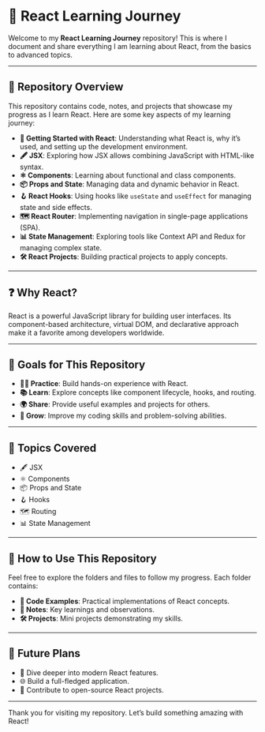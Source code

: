 # 🚀 React Learning Journey

Welcome to my **React Learning Journey** repository! This is where I document and share everything I am learning about React, from the basics to advanced topics.

---

## 📂 Repository Overview

This repository contains code, notes, and projects that showcase my progress as I learn React. Here are some key aspects of my learning journey:

- **🔰 Getting Started with React**: Understanding what React is, why it’s used, and setting up the development environment.
- **🖋️ JSX**: Exploring how JSX allows combining JavaScript with HTML-like syntax.
- **⚛️ Components**: Learning about functional and class components.
- **📦 Props and State**: Managing data and dynamic behavior in React.
- **🪝 React Hooks**: Using hooks like `useState` and `useEffect` for managing state and side effects.
- **🗺️ React Router**: Implementing navigation in single-page applications (SPA).
- **📊 State Management**: Exploring tools like Context API and Redux for managing complex state.
- **🛠️ React Projects**: Building practical projects to apply concepts.

---

## ❓ Why React?

React is a powerful JavaScript library for building user interfaces. Its component-based architecture, virtual DOM, and declarative approach make it a favorite among developers worldwide.

---

## 🎯 Goals for This Repository

- **🧑‍💻 Practice**: Build hands-on experience with React.
- **📚 Learn**: Explore concepts like component lifecycle, hooks, and routing.
- **🌍 Share**: Provide useful examples and projects for others.
- **🌱 Grow**: Improve my coding skills and problem-solving abilities.

---

## 📝 Topics Covered

- 🖋️ JSX
- ⚛️ Components
- 📦 Props and State
- 🪝 Hooks
- 🗺️ Routing
- 📊 State Management

---

## 📖 How to Use This Repository

Feel free to explore the folders and files to follow my progress. Each folder contains:

- **📁 Code Examples**: Practical implementations of React concepts.
- **📝 Notes**: Key learnings and observations.
- **🛠️ Projects**: Mini projects demonstrating my skills.

---

## 🌟 Future Plans

- 🚀 Dive deeper into modern React features.
- 🌐 Build a full-fledged application.
- 🤝 Contribute to open-source React projects.

---

Thank you for visiting my repository. Let’s build something amazing with React! 
